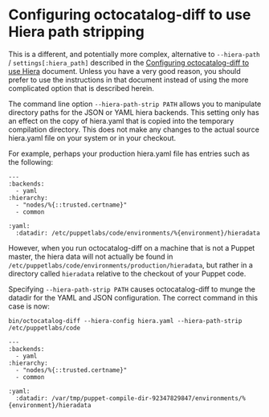 # Configuring octocatalog-diff to use Hiera path stripping

This is a different, and potentially more complex, alternative to `--hiera-path` / `settings[:hiera_path]` described in the [Configuring octocatalog-diff to use Hiera](/doc/configuration-hiera.md) document. Unless you have a very good reason, you should prefer to use the instructions in that document instead of using the more complicated option that is described herein.

The command line option `--hiera-path-strip PATH` allows you to manipulate directory paths for the JSON or YAML hiera backends. This setting only has an effect on the copy of hiera.yaml that is copied into the temporary compilation directory. This does not make any changes to the actual source hiera.yaml file on your system or in your checkout.

For example, perhaps your production hiera.yaml file has entries such as the following:

```
---
:backends:
  - yaml
:hierarchy:
  - "nodes/%{::trusted.certname}"
  - common

:yaml:
  :datadir: /etc/puppetlabs/code/environments/%{environment}/hieradata
```

However, when you run octocatalog-diff on a machine that is not a Puppet master, the hiera data will not actually be found in `/etc/puppetlabs/code/environments/production/hieradata`, but rather in a directory called `hieradata` relative to the checkout of your Puppet code.

Specifying `--hiera-path-strip PATH` causes octocatalog-diff to munge the datadir for the YAML and JSON configuration. The correct command in this case is now:

```
bin/octocatalog-diff --hiera-config hiera.yaml --hiera-path-strip /etc/puppetlabs/code
```

```
---
:backends:
  - yaml
:hierarchy:
  - "nodes/%{::trusted.certname}"
  - common

:yaml:
  :datadir: /var/tmp/puppet-compile-dir-92347829847/environments/%{environment}/hieradata
```
